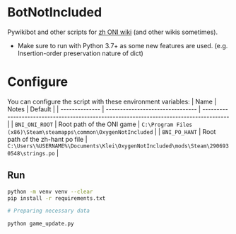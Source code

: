 # BotNotIncluded
Pywikibot and other scripts for [zh ONI wiki](https://oxygennotincluded.fandom.com/zh) (and other wikis sometimes).

- Make sure to run with Python 3.7+ as some new features are used. (e.g. Insertion-order preservation nature of dict)

# Configure
You can configure the script with these environment variables:
| Name           | Notes                            | Default                                                                                 |
| -------------- | -------------------------------- | --------------------------------------------------------------------------------------- |
| `BNI_ONI_ROOT` | Root path of the ONI game        | `C:\Program Files (x86)\Steam\steamapps\common\OxygenNotIncluded`                       |
| `BNI_PO_HANT`  | Root path of the zh-hant po file | `C:\Users\%USERNAME%\Documents\Klei\OxygenNotIncluded\mods\Steam\2906930548\strings.po` |

## Run
```sh
python -m venv venv --clear
pip install -r requirements.txt

# Preparing necessary data

python game_update.py
```
